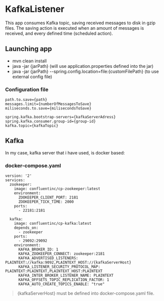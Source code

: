 # KafkaListener


This app consumes Kafka topic, saving received messages to disk in gzip files.
The saving action is executed when an amount of messages is received, and every defined time (scheduled action).

## Launching app

- mvn clean install
- java -jar {jarPath} (will use application.properties defined into the jar)
- java -jar {jarPath}  --spring.config.location=file:{customFilePath} (to use external config file)

### Configuration file

    path.to.save={path}
    messages.limit={numberOfMessagesToSave}
    miliseconds.to.save={milisecondsToSave}
        
    spring.kafka.bootstrap-servers={kafkaServerAdress}
    spring.kafka.consumer.group-id={group-id}
    kafka.topic={kafkaTopic}

## Kafka

In my case, kafka server that i have used, is docker based:


### docker-compose.yaml

    version: '2'
    services:
      zookeeper:
        image: confluentinc/cp-zookeeper:latest
        environment:
          ZOOKEEPER_CLIENT_PORT: 2181
          ZOOKEEPER_TICK_TIME: 2000
        ports:
          - 22181:2181
      
      kafka:
        image: confluentinc/cp-kafka:latest
        depends_on:
          - zookeeper
        ports:
          - 29092:29092
        environment:
          KAFKA_BROKER_ID: 1
          KAFKA_ZOOKEEPER_CONNECT: zookeeper:2181
          KAFKA_ADVERTISED_LISTENERS: PLAINTEXT://kafka:9092,PLAINTEXT_HOST://{kafkaServerHost}
          KAFKA_LISTENER_SECURITY_PROTOCOL_MAP: PLAINTEXT:PLAINTEXT,PLAINTEXT_HOST:PLAINTEXT
          KAFKA_INTER_BROKER_LISTENER_NAME: PLAINTEXT
          KAFKA_OFFSETS_TOPIC_REPLICATION_FACTOR: 1
          KAFKA_AUTO_CREATE_TOPICS_ENABLE: "true"

> {kafkaServerHost} must be defined into docker-compose.yaml file.
